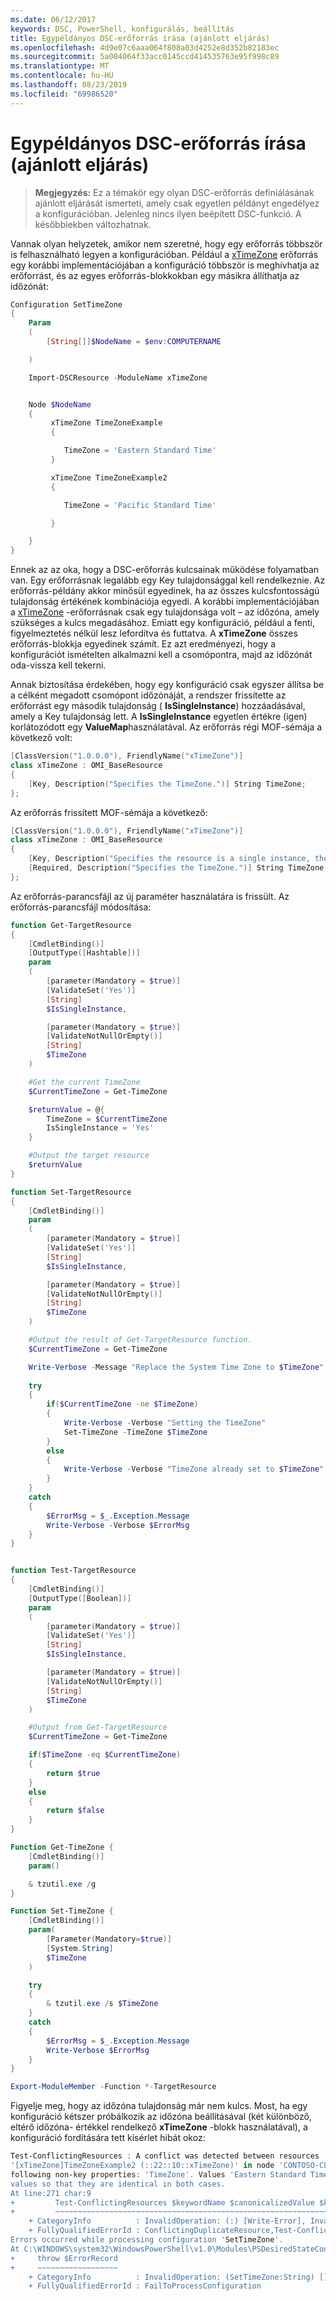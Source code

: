 ```yaml
---
ms.date: 06/12/2017
keywords: DSC, PowerShell, konfigurálás, beállítás
title: Egypéldányos DSC-erőforrás írása (ajánlott eljárás)
ms.openlocfilehash: 4d9e07c6aaa064f808a03d4252e8d352b82183ec
ms.sourcegitcommit: 5a004064f33acc0145ccd414535763e95f998c89
ms.translationtype: MT
ms.contentlocale: hu-HU
ms.lasthandoff: 08/23/2019
ms.locfileid: "69986520"
---
```

# <a name="writing-a-single-instance-dsc-resource-best-practice"></a>Egypéldányos DSC-erőforrás írása (ajánlott eljárás)

>**Megjegyzés:** Ez a témakör egy olyan DSC-erőforrás definiálásának ajánlott eljárását ismerteti, amely csak egyetlen példányt engedélyez a konfigurációban. Jelenleg nincs ilyen beépített DSC-funkció. A későbbiekben változhatnak.

Vannak olyan helyzetek, amikor nem szeretné, hogy egy erőforrás többször is felhasználható legyen a konfigurációban. Például a [xTimeZone](https://github.com/PowerShell/xTimeZone) erőforrás egy korábbi implementációjában a konfiguráció többször is meghívhatja az erőforrást, és az egyes erőforrás-blokkokban egy másikra állíthatja az időzónát:

```powershell
Configuration SetTimeZone
{
    Param
    (
        [String[]]$NodeName = $env:COMPUTERNAME

    )

    Import-DSCResource -ModuleName xTimeZone


    Node $NodeName
    {
         xTimeZone TimeZoneExample
         {

            TimeZone = 'Eastern Standard Time'
         }

         xTimeZone TimeZoneExample2
         {

            TimeZone = 'Pacific Standard Time'

         }

    }
}
```

Ennek az az oka, hogy a DSC-erőforrás kulcsainak működése folyamatban van. Egy erőforrásnak legalább egy Key tulajdonsággal kell rendelkeznie. Az erőforrás-példány akkor minősül egyedinek, ha az összes kulcsfontosságú tulajdonság értékének kombinációja egyedi. A korábbi implementációjában a [xTimeZone](https://github.com/PowerShell/xTimeZone) -erőforrásnak csak egy tulajdonsága volt – az időzóna, amely szükséges a kulcs megadásához. Emiatt egy konfiguráció, például a fenti, figyelmeztetés nélkül lesz lefordítva és futtatva. A **xTimeZone** összes erőforrás-blokkja egyedinek számít. Ez azt eredményezi, hogy a konfigurációt ismételten alkalmazni kell a csomópontra, majd az időzónát oda-vissza kell tekerni.

Annak biztosítása érdekében, hogy egy konfiguráció csak egyszer állítsa be a célként megadott csomópont időzónáját, a rendszer frissítette az erőforrást egy második tulajdonság ( **IsSingleInstance**) hozzáadásával, amely a Key tulajdonság lett.
A **IsSingleInstance** egyetlen értékre (igen) korlátozódott egy **ValueMap**használatával. Az erőforrás régi MOF-sémája a következő volt:

```powershell
[ClassVersion("1.0.0.0"), FriendlyName("xTimeZone")]
class xTimeZone : OMI_BaseResource
{
    [Key, Description("Specifies the TimeZone.")] String TimeZone;
};
```

Az erőforrás frissített MOF-sémája a következő:

```powershell
[ClassVersion("1.0.0.0"), FriendlyName("xTimeZone")]
class xTimeZone : OMI_BaseResource
{
    [Key, Description("Specifies the resource is a single instance, the value must be 'Yes'"), ValueMap{"Yes"}, Values{"Yes"}] String IsSingleInstance;
    [Required, Description("Specifies the TimeZone.")] String TimeZone;
};
```

Az erőforrás-parancsfájl az új paraméter használatára is frissült. Az erőforrás-parancsfájl módosítása:

```powershell
function Get-TargetResource
{
    [CmdletBinding()]
    [OutputType([Hashtable])]
    param
    (
        [parameter(Mandatory = $true)]
        [ValidateSet('Yes')]
        [String]
        $IsSingleInstance,

        [parameter(Mandatory = $true)]
        [ValidateNotNullOrEmpty()]
        [String]
        $TimeZone
    )

    #Get the current TimeZone
    $CurrentTimeZone = Get-TimeZone

    $returnValue = @{
        TimeZone = $CurrentTimeZone
        IsSingleInstance = 'Yes'
    }

    #Output the target resource
    $returnValue
}

function Set-TargetResource
{
    [CmdletBinding()]
    param
    (
        [parameter(Mandatory = $true)]
        [ValidateSet('Yes')]
        [String]
        $IsSingleInstance,

        [parameter(Mandatory = $true)]
        [ValidateNotNullOrEmpty()]
        [String]
        $TimeZone
    )

    #Output the result of Get-TargetResource function.
    $CurrentTimeZone = Get-TimeZone

    Write-Verbose -Message "Replace the System Time Zone to $TimeZone"
    
    try
    {
        if($CurrentTimeZone -ne $TimeZone)
        {
            Write-Verbose -Verbose "Setting the TimeZone"
            Set-TimeZone -TimeZone $TimeZone
        }
        else
        {
            Write-Verbose -Verbose "TimeZone already set to $TimeZone"
        }
    }
    catch
    {
        $ErrorMsg = $_.Exception.Message
        Write-Verbose -Verbose $ErrorMsg
    }
}


function Test-TargetResource
{
    [CmdletBinding()]
    [OutputType([Boolean])]
    param
    (
        [parameter(Mandatory = $true)]
        [ValidateSet('Yes')]
        [String]
        $IsSingleInstance,

        [parameter(Mandatory = $true)]
        [ValidateNotNullOrEmpty()]
        [String]
        $TimeZone
    )

    #Output from Get-TargetResource
    $CurrentTimeZone = Get-TimeZone

    if($TimeZone -eq $CurrentTimeZone)
    {
        return $true
    }
    else
    {
        return $false
    }
}

Function Get-TimeZone {
    [CmdletBinding()]
    param()

    & tzutil.exe /g
}

Function Set-TimeZone {
    [CmdletBinding()]
    param(
        [Parameter(Mandatory=$true)]
        [System.String]
        $TimeZone
    )

    try
    {
        & tzutil.exe /s $TimeZone
    }
    catch
    {
        $ErrorMsg = $_.Exception.Message
        Write-Verbose $ErrorMsg
    }
}

Export-ModuleMember -Function *-TargetResource
```

Figyelje meg, hogy az időzóna tulajdonság már nem kulcs. Most, ha egy konfiguráció kétszer próbálkozik az időzóna beállításával (két különböző, eltérő időzóna- értékkel rendelkező **xTimeZone** -blokk használatával), a konfiguráció fordítására tett kísérlet hibát okoz:

```powershell
Test-ConflictingResources : A conflict was detected between resources '[xTimeZone]TimeZoneExample (::15::10::xTimeZone)' and
'[xTimeZone]TimeZoneExample2 (::22::10::xTimeZone)' in node 'CONTOSO-CLIENT'. Resources have identical key properties but there are differences in the
following non-key properties: 'TimeZone'. Values 'Eastern Standard Time' don't match values 'Pacific Standard Time'. Please update these property
values so that they are identical in both cases.
At line:271 char:9
+         Test-ConflictingResources $keywordName $canonicalizedValue $k ...
+         ~~~~~~~~~~~~~~~~~~~~~~~~~~~~~~~~~~~~~~~~~~~~~~~~~~~~~~~~~~~~~
    + CategoryInfo          : InvalidOperation: (:) [Write-Error], InvalidOperationException
    + FullyQualifiedErrorId : ConflictingDuplicateResource,Test-ConflictingResources
Errors occurred while processing configuration 'SetTimeZone'.
At C:\WINDOWS\system32\WindowsPowerShell\v1.0\Modules\PSDesiredStateConfiguration\PSDesiredStateConfiguration.psm1:3705 char:5
+     throw $ErrorRecord
+     ~~~~~~~~~~~~~~~~~~
    + CategoryInfo          : InvalidOperation: (SetTimeZone:String) [], InvalidOperationException
    + FullyQualifiedErrorId : FailToProcessConfiguration
```
